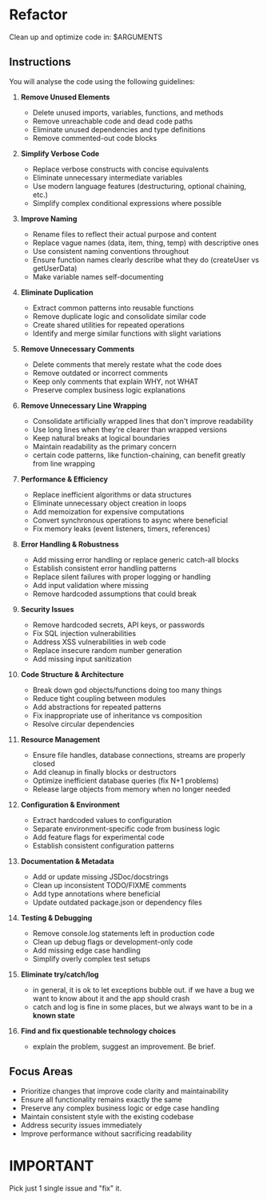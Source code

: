 # Refactor
Clean up and optimize code in: $ARGUMENTS

## Instructions

You will analyse the code using the following guidelines:

1. **Remove Unused Elements**
    - Delete unused imports, variables, functions, and methods
    - Remove unreachable code and dead code paths
    - Eliminate unused dependencies and type definitions
    - Remove commented-out code blocks

2. **Simplify Verbose Code**
    - Replace verbose constructs with concise equivalents
    - Eliminate unnecessary intermediate variables
    - Use modern language features (destructuring, optional chaining, etc.)
    - Simplify complex conditional expressions where possible

3. **Improve Naming**
    - Rename files to reflect their actual purpose and content
    - Replace vague names (data, item, thing, temp) with descriptive ones
    - Use consistent naming conventions throughout
    - Ensure function names clearly describe what they do (createUser vs getUserData)
    - Make variable names self-documenting

4. **Eliminate Duplication**
    - Extract common patterns into reusable functions
    - Remove duplicate logic and consolidate similar code
    - Create shared utilities for repeated operations
    - Identify and merge similar functions with slight variations

5. **Remove Unnecessary Comments**
    - Delete comments that merely restate what the code does
    - Remove outdated or incorrect comments
    - Keep only comments that explain WHY, not WHAT
    - Preserve complex business logic explanations

6. **Remove Unnecessary Line Wrapping**
    - Consolidate artificially wrapped lines that don't improve readability
    - Use long lines when they're clearer than wrapped versions
    - Keep natural breaks at logical boundaries
    - Maintain readability as the primary concern
    - certain code patterns, like function-chaining, can benefit greatly from line wrapping

7. **Performance & Efficiency**
    - Replace inefficient algorithms or data structures
    - Eliminate unnecessary object creation in loops
    - Add memoization for expensive computations
    - Convert synchronous operations to async where beneficial
    - Fix memory leaks (event listeners, timers, references)

8. **Error Handling & Robustness**
    - Add missing error handling or replace generic catch-all blocks
    - Establish consistent error handling patterns
    - Replace silent failures with proper logging or handling
    - Add input validation where missing
    - Remove hardcoded assumptions that could break

9. **Security Issues**
    - Remove hardcoded secrets, API keys, or passwords
    - Fix SQL injection vulnerabilities
    - Address XSS vulnerabilities in web code
    - Replace insecure random number generation
    - Add missing input sanitization

10. **Code Structure & Architecture**
    - Break down god objects/functions doing too many things
    - Reduce tight coupling between modules
    - Add abstractions for repeated patterns
    - Fix inappropriate use of inheritance vs composition
    - Resolve circular dependencies

11. **Resource Management**
    - Ensure file handles, database connections, streams are properly closed
    - Add cleanup in finally blocks or destructors
    - Optimize inefficient database queries (fix N+1 problems)
    - Release large objects from memory when no longer needed

12. **Configuration & Environment**
    - Extract hardcoded values to configuration
    - Separate environment-specific code from business logic
    - Add feature flags for experimental code
    - Establish consistent configuration patterns

13. **Documentation & Metadata**
    - Add or update missing JSDoc/docstrings
    - Clean up inconsistent TODO/FIXME comments
    - Add type annotations where beneficial
    - Update outdated package.json or dependency files

14. **Testing & Debugging**
    - Remove console.log statements left in production code
    - Clean up debug flags or development-only code
    - Add missing edge case handling
    - Simplify overly complex test setups

15. **Eliminate try/catch/log**
    - in general, it is ok to let exceptions bubble out.  if we have a bug we want to know about it and the app should crash
    - catch and log is fine in some places, but we always want to be in a **known state**

16. **Find and fix questionable technology choices**
    - explain the problem, suggest an improvement. Be brief.

## Focus Areas
- Prioritize changes that improve code clarity and maintainability
- Ensure all functionality remains exactly the same
- Preserve any complex business logic or edge case handling
- Maintain consistent style with the existing codebase
- Address security issues immediately
- Improve performance without sacrificing readability

# IMPORTANT
Pick just 1 single issue and "fix" it.